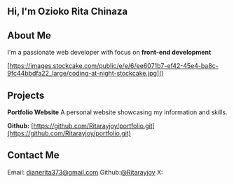 ## Hi, I'm Ozioko Rita Chinaza
## About Me
I'm a passionate  web developer with focus on **front-end development**

[https://images.stockcake.com/public/e/e/6/ee6071b7-ef42-45e4-ba8c-9fc44bbdfa22_large/coding-at-night-stockcake.jpg]()

## Projects
**Portfolio Website**
A personal website showcasing my information and skills.

**Github:** [https://github.com/Ritarayjoy/portfolio.git](https://github.com/Ritarayjoy/portfolio.git)
## Contact Me
Email: dianerita373@gmail.com
Github:[@Ritarayjoy](https://github.com/Ritarayjoy)
X:
